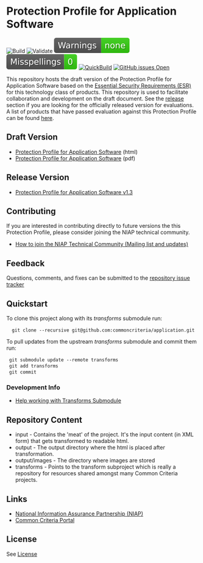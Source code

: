 Protection Profile for Application Software
===========
![Build](https://github.com/commoncriteria/application/workflows/Build/badge.svg)
![Validate](https://github.com/commoncriteria/application/workflows/Validate/badge.svg)
[![SanityChecks](https://raw.githubusercontent.com/commoncriteria/application/gh-pages/master/warnings-badge.svg)](https://github.com/commoncriteria/application/blob/gh-pages/SanityChecksOutput.md)
[![SpellCheck](https://raw.githubusercontent.com/commoncriteria/application/gh-pages/master/spell-badge.svg)](https://github.com/commoncriteria/application/blob/gh-pages/SpellCheckReport.txt)
[![QuickBuild](https://github.com/commoncriteria/application/actions/workflows/quick_build.yml/badge.svg)](https://commoncriteria.github.io/application)
[![GitHub issues Open](https://img.shields.io/github/issues/commoncriteria/application.svg?maxAge=2592000)](https://github.com/commoncriteria/application/issues) 

This repository hosts the draft version of the Protection Profile for Application Software based on the 
[Essential Security Requirements (ESR)](https://commoncriteria.github.io/pp/application/application-esr.html) for this technology class of 
products. This repository is used to facilitate collaboration and development on the draft document. 
See the [release](#Release-Version) section if you are looking for the officially released version for evaluations. A list of products that have passed evaluation against this Protection Profile can be found [here](https://www.niap-ccevs.org/Product/PCL.cfm?ID624=74).

## Draft Version

* [Protection Profile for Application Software](https://commoncriteria.github.io/pp/application/application-release.html) (html)
* [Protection Profile for Application Software](https://commoncriteria.github.io/pp/application/application-release.pdf) (pdf)

## Release Version
* [Protection Profile for Application Software v1.3](https://www.niap-ccevs.org/Profile/Info.cfm?PPID=429&id=429)

## Contributing

If you are interested in contributing directly to future versions the this Protection Profile, please consider joining the NIAP technical community.
* [How to join the NIAP Technical Community (Mailing list and updates)](https://www.niap-ccevs.org/NIAP_Evolution/tech_communities.cfm)

## Feedback

Questions, comments, and fixes can be submitted to the [repository issue tracker](https://github.com/commoncriteria/application/issues)

## Quickstart
To clone this project along with its _transforms_ submodule run:

````
  git clone --recursive git@github.com:commoncriteria/application.git
````
To pull updates from the upstream _transforms_ submodule and commit them run:
````
 git submodule update --remote transforms
 git add transforms
 git commit
````

### Development Info
* [Help working with Transforms Submodule](https://github.com/commoncriteria/transforms/wiki/Working-with-Transforms-as-a-Submodule)

## Repository Content
* input - Contains the 'meat' of the project. It's the input content (in XML form) that gets transformed to readable html.
* output - The output directory where the html is placed after transformation.
* output/images - The directory where images are stored
* transforms - Points to the transform subproject which is really a repository for resources shared amongst many Common Criteria projects.

## Links 
* [National Information Assurance Partnership (NIAP)](https://www.niap-ccevs.org/)
* [Common Criteria Portal](https://www.commoncriteriaportal.org/)

## License

See [License](./LICENSE)
